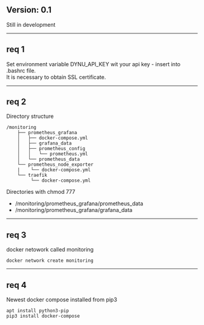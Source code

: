 ## Version: 0.1
Still in development

-----------
## req 1

Set environment variable DYNU_API_KEY wit your api key - insert into .bashrc file.</br>
It is necessary to obtain SSL certificate.

-----------
## req 2

Directory structure

```
/monitoring
    ├── prometheus_grafana
    │   ├── docker-compose.yml
    │   ├── grafana_data
    │   ├── prometheus_config
    │   │   └── prometheus.yml
    │   └── prometheus_data
    └── prometheus_node_exporter
    |    └── docker-compose.yml
    └── traefik
         └── docker-compose.yml

```

Directories with chmod 777
- /monitoring/prometheus_grafana/prometheus_data
- /monitoring/prometheus_grafana/grafana_data

-----------
## req 3
docker netowork called monitoring

```
docker network create monitoring
```
---------
## req 4
Newest docker compose installed from pip3
```
apt install python3-pip
pip3 install docker-compose
```